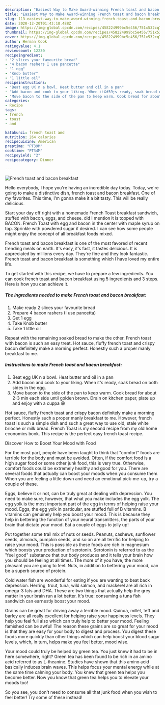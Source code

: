 ```yaml
---
description: "Easiest Way to Make Award-winning French toast and bacon breakfast"
title: "Easiest Way to Make Award-winning French toast and bacon breakfast"
slug: 113-easiest-way-to-make-award-winning-french-toast-and-bacon-breakfast
date: 2020-12-20T01:43:18.488Z
image: https://img-global.cpcdn.com/recipes/458224999bc5e456/751x532cq70/french-toast-and-bacon-breakfast-recipe-main-photo.jpg
thumbnail: https://img-global.cpcdn.com/recipes/458224999bc5e456/751x532cq70/french-toast-and-bacon-breakfast-recipe-main-photo.jpg
cover: https://img-global.cpcdn.com/recipes/458224999bc5e456/751x532cq70/french-toast-and-bacon-breakfast-recipe-main-photo.jpg
author: Herman Cook
ratingvalue: 4.1
reviewcount: 12230
recipeingredient:
- "2 slices your favourite bread"
- "4 bacon rashers I use pancetta"
- "1 egg"
- "Knob butter"
- "1 little oil"
recipeinstructions:
- "Beat egg UK n a bowl. Heat butter and oil in a pan"
- "Add bacon and cook to your liking. When it&#39;s ready, soak bread on both sides in the egg."
- "Move bacon to the side of the pan to keep warm. Cook bread for about 2-3 min each side until golden brown. Drain on kitchen paper, plate up and enjoy with a cuppa 😀"
categories:
- Recipe
tags:
- french
- toast
- and

katakunci: french toast and 
nutrition: 264 calories
recipecuisine: American
preptime: "PT39M"
cooktime: "PT34M"
recipeyield: "2"
recipecategory: Dinner

---
```



![French toast and bacon breakfast](https://img-global.cpcdn.com/recipes/458224999bc5e456/751x532cq70/french-toast-and-bacon-breakfast-recipe-main-photo.jpg)

Hello everybody, I hope you're having an incredible day today. Today, we're going to make a distinctive dish, french toast and bacon breakfast. One of my favorites. This time, I'm gonna make it a bit tasty. This will be really delicious.

Start your day off right with a homemade French Toast breakfast sandwich, stuffed with bacon, eggs, and cheese. did I mention it is topped with BACON. French Toast with egg and bacon in the center with maple syrup on top. Sprinkle with powdered sugar if desired. I can see how some people might enjoy the concept of all breakfast foods mixed.

French toast and bacon breakfast is one of the most favored of recent trending meals on earth. It's easy, it's fast, it tastes delicious. It is appreciated by millions every day. They're fine and they look fantastic. French toast and bacon breakfast is something which I have loved my entire life.


To get started with this recipe, we have to prepare a few ingredients. You can cook french toast and bacon breakfast using 5 ingredients and 3 steps. Here is how you can achieve it.

<!--inarticleads1-->

##### The ingredients needed to make French toast and bacon breakfast:

1. Make ready 2 slices your favourite bread
1. Prepare 4 bacon rashers (I use pancetta)
1. Get 1 egg
1. Take Knob butter
1. Take 1 little oil


Repeat with the remaining soaked bread to make the other. French toast with bacon is such an easy treat. Hot sauce, fluffy french toast and crispy bacon definitely make a morning perfect. Honestly such a proper manly breakfast to me. 

<!--inarticleads2-->

##### Instructions to make French toast and bacon breakfast:

1. Beat egg UK n a bowl. Heat butter and oil in a pan
1. Add bacon and cook to your liking. When it&#39;s ready, soak bread on both sides in the egg.
1. Move bacon to the side of the pan to keep warm. Cook bread for about 2-3 min each side until golden brown. Drain on kitchen paper, plate up and enjoy with a cuppa 😀


Hot sauce, fluffy french toast and crispy bacon definitely make a morning perfect. Honestly such a proper manly breakfast to me. However, french toast is such a simple dish and such a great way to use old, stale white brioche or milk bread. French Toast is my second recipe from my old home economics book. This recipe is the perfect easy french toast recipe. 

Discover How to Boost Your Mood with Food


For the most part, people have been taught to think that "comfort" foods are terrible for the body and must be avoided. Often, if the comfort food is a high sugar food or some other junk food, this is very true. Otherwise, comfort foods could be extremely healthy and good for you. There are several foods that actually can boost your moods when you consume them. When you are feeling a little down and need an emotional pick-me-up, try a couple of these.

Eggs, believe it or not, can be truly great at dealing with depression. You need to make sure, however, that what you make includes the egg yolk. The egg yolk is the most important part of the egg in terms of helping raise your mood. Eggs, the egg yolk in particular, are stuffed full of B vitamins. B vitamins can genuinely help you boost your mood. This is because they help in bettering the function of your neural transmitters, the parts of your brain that dictate your mood. Eat a couple of eggs to jolly up!

Put together some trail mix of nuts or seeds. Peanuts, cashews, sunflower seeds, almonds, pumpkin seeds, and so on are all terrific for helping to raise your mood. This is possible as these foods are rich in magnesium which boosts your production of serotonin. Serotonin is referred to as the "feel good" substance that our body produces and it tells your brain how you should be feeling at all times. The more of it you have, the more pleasant you are going to feel. Nuts, in addition to bettering your mood, can be a superb source of protein.

Cold water fish are wonderful for eating if you are wanting to beat back depression. Herring, trout, tuna, wild salmon, and mackerel are all rich in omega-3 fats and DHA. These are two things that actually help the grey matter in your brain run a lot better. It's true: consuming a tuna fish sandwich can earnestly boost your mood. 

Grains can be great for driving away a terrible mood. Quinoa, millet, teff and barley are all really excellent for helping raise your happiness levels. They help you feel full also which can truly help to better your mood. Feeling famished can be awful! The reason these grains are so great for your mood is that they are easy for your body to digest and process. You digest these foods more quickly than other things which can help boost your blood sugar levels, which, in turn, helps make you feel better, mood wise.

Your mood could truly be helped by green tea. You just knew it had to be in here somewhere, right? Green tea has been found to be rich in an amino acid referred to as L-theanine. Studies have shown that this amino acid basically induces brain waves. This helps focus your mental energy while at the same time calming your body. You knew that green tea helps you become better. Now you know that green tea helps you to elevate your moods too!

So you see, you don't need to consume all that junk food when you wish to feel better! Try some of these instead!

